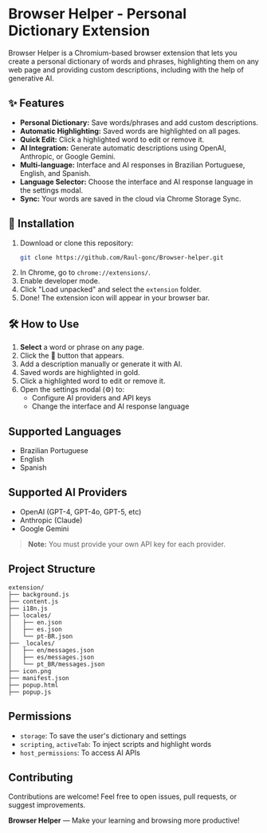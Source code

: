 # Browser Helper - Personal Dictionary Extension

Browser Helper is a Chromium-based browser extension that lets you create a personal dictionary of words and phrases, highlighting them on any web page and providing custom descriptions, including with the help of generative AI.

## ✨ Features

- **Personal Dictionary:** Save words/phrases and add custom descriptions.
- **Automatic Highlighting:** Saved words are highlighted on all pages.
- **Quick Edit:** Click a highlighted word to edit or remove it.
- **AI Integration:** Generate automatic descriptions using OpenAI, Anthropic, or Google Gemini.
- **Multi-language:** Interface and AI responses in Brazilian Portuguese, English, and Spanish.
- **Language Selector:** Choose the interface and AI response language in the settings modal.
- **Sync:** Your words are saved in the cloud via Chrome Storage Sync.

## 🚀 Installation

1. Download or clone this repository:
   ```sh
   git clone https://github.com/Raul-gonc/Browser-helper.git
   ```
2. In Chrome, go to `chrome://extensions/`.
3. Enable developer mode.
4. Click "Load unpacked" and select the `extension` folder.
5. Done! The extension icon will appear in your browser bar.

## 🛠️ How to Use

1. **Select** a word or phrase on any page.
2. Click the 📝 button that appears.
3. Add a description manually or generate it with AI.
4. Saved words are highlighted in gold.
5. Click a highlighted word to edit or remove it.
6. Open the settings modal (⚙️) to:
   - Configure AI providers and API keys
   - Change the interface and AI response language

## Supported Languages
- Brazilian Portuguese
- English
- Spanish

## Supported AI Providers
- OpenAI (GPT-4, GPT-4o, GPT-5, etc)
- Anthropic (Claude)
- Google Gemini

> **Note:** You must provide your own API key for each provider.

## Project Structure

```
extension/
├── background.js
├── content.js
├── i18n.js
├── locales/
│   ├── en.json
│   ├── es.json
│   └── pt-BR.json
├── _locales/
│   ├── en/messages.json
│   ├── es/messages.json
│   └── pt_BR/messages.json
├── icon.png
├── manifest.json
├── popup.html
├── popup.js
```

## Permissions
- `storage`: To save the user's dictionary and settings
- `scripting`, `activeTab`: To inject scripts and highlight words
- `host_permissions`: To access AI APIs

## Contributing

Contributions are welcome! Feel free to open issues, pull requests, or suggest improvements.

**Browser Helper** — Make your learning and browsing more productive!
